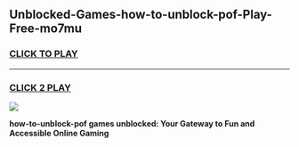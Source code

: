
## Unblocked-Games-how-to-unblock-pof-Play-Free-mo7mu
<h3>
<a href="https://premium76.site?title=how-to-unblock-pof&ref=10A">CLICK TO PLAY</a></h3>
<hr>

<h3>
<a href="https://premium76.site?title=how-to-unblock-pof&ref=10A">CLICK 2 PLAY</a>
  
</h3>

<a href="https://premium76.site?title=how-to-unblock-pof&ref=10A"><img src="https://clearcache.store/games.png"></a>


**how-to-unblock-pof games unblocked: Your Gateway to Fun and Accessible Online Gaming**
